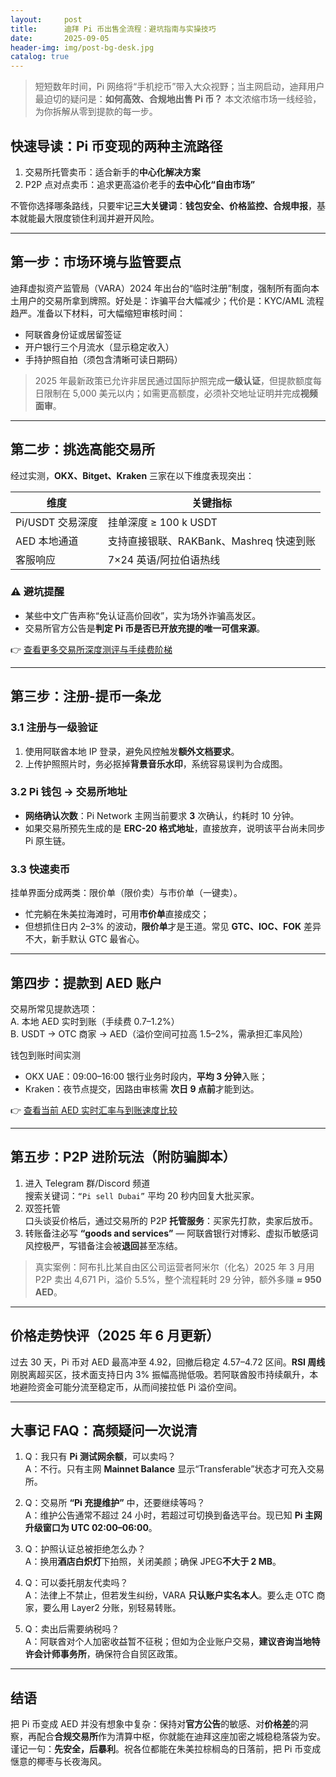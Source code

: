```yaml
---
layout:     post
title:      迪拜 Pi 币出售全流程：避坑指南与实操技巧
date:       2025-09-05
header-img: img/post-bg-desk.jpg
catalog: true
---
```


> 短短数年时间，Pi 网络将“手机挖币”带入大众视野；当主网启动，迪拜用户最迫切的疑问是：**如何高效、合规地出售 Pi 币？** 本文浓缩市场一线经验，为你拆解从零到提款的每一步。

## 快速导读：Pi 币变现的两种主流路径
1. 交易所托管卖币：适合新手的**中心化解决方案**  
2. P2P 点对点卖币：追求更高溢价老手的**去中心化“自由市场”**

不管你选择哪条路线，只要牢记**三大关键词**：**钱包安全、价格监控、合规申报**，基本就能最大限度锁住利润并避开风险。

---

## 第一步：市场环境与监管要点

迪拜虚拟资产监管局（VARA）2024 年出台的“临时注册”制度，强制所有面向本土用户的交易所拿到牌照。好处是：诈骗平台大幅减少；代价是：KYC/AML 流程趋严。准备以下材料，可大幅缩短审核时间：

- 阿联酋身份证或居留签证  
- 开户银行三个月流水（显示稳定收入）  
- 手持护照自拍（须包含清晰可读日期码）

> 2025 年最新政策已允许非居民通过国际护照完成**一级认证**，但提款额度每日限制在 5,000 美元以内；如需更高额度，必须补交地址证明并完成**视频面审**。

---

## 第二步：挑选高能交易所

经过实测，**OKX、Bitget、Kraken** 三家在以下维度表现突出：  

| 维度 | 关键指标 |
|---|---|
| Pi/USDT 交易深度 | 挂单深度 ≥ 100 k USDT |
| AED 本地通道 | 支持直接银联、RAKBank、Mashreq 快速到账 |
| 客服响应 | 7×24 英语/阿拉伯语热线 |

### ⚠️ 避坑提醒
- 某些中文广告声称“免认证高价回收”，实为场外诈骗高发区。  
- 交易所官方公告是**判定 Pi 币是否已开放充提的唯一可信来源**。  

👉 [查看更多交易所深度测评与手续费阶梯](https://okxdog.com/)

---

## 第三步：注册-提币一条龙

### 3.1 注册与一级验证
1. 使用阿联酋本地 IP 登录，避免风控触发**额外文档要求**。  
2. 上传护照照片时，务必抠掉**背景音乐水印**，系统容易误判为合成图。  

### 3.2 Pi 钱包 → 交易所地址
- **网络确认次数**：Pi Network 主网当前要求 **3** 次确认，约耗时 10 分钟。  
- 如果交易所预先生成的是 **ERC-20 格式地址**，直接放弃，说明该平台尚未同步 Pi 原生链。  

### 3.3 快速卖币
挂单界面分成两类：限价单（限价卖）与市价单（一键卖）。  
- 忙完躺在朱美拉海滩时，可用**市价单**直接成交；  
- 但想抓住日内 2–3% 的波动，**限价单**才是王道。常见 **GTC、IOC、FOK** 差异不大，新手默认 GTC 最省心。  

---

## 第四步：提款到 AED 账户

交易所常见提款选项：  
A. 本地 AED 实时到账（手续费 0.7–1.2%）  
B. USDT → OTC 商家 → AED（溢价空间可拉高 1.5–2%，需承担汇率风险）  

钱包到账时间实测  
- OKX UAE：09:00–16:00 银行业务时段内，**平均 3 分钟**入账；  
- Kraken：夜节点提交，因路由审核需 **次日 9 点前**才能到达。  

👉 [查看当前 AED 实时汇率与到账速度比较](https://okxdog.com/)

---

## 第五步：P2P 进阶玩法（附防骗脚本）

1. 进入 Telegram 群/Discord 频道  
   搜索关键词：`“Pi sell Dubai”` 平均 20 秒内回复大批买家。  
2. 双签托管  
   口头谈妥价格后，通过交易所的 P2P **托管服务**：买家先打款，卖家后放币。  
3. 转账备注必写 **“goods and services”** — 阿联酋银行对博彩、虚拟币敏感词风控极严，写错备注会被**退回**甚至冻结。  

> 真实案例：阿布扎比某自由区公司运营者阿米尔（化名）2025 年 3 月用 P2P 卖出 4,671 Pi，溢价 5.5%，整个流程耗时 29 分钟，额外多赚 **≈ 950 AED**。

---

## 价格走势快评（2025 年 6 月更新）

过去 30 天，Pi 币对 AED 最高冲至 4.92，回撤后稳定 4.57–4.72 区间。**RSI 周线** 刚脱离超买区，技术面支持日内 3% 振幅高抛低吸。若阿联酋股市持续飙升，本地避险资金可能分流至稳定币，从而间接拉低 Pi 溢价空间。  

---

## 大事记 FAQ：高频疑问一次说清

1. Q：我只有 **Pi 测试网余额**，可以卖吗？  
   A：不行。只有主网 **Mainnet Balance** 显示“Transferable”状态才可充入交易所。  

2. Q：交易所 **“Pi 充提维护”** 中，还要继续等吗？  
   A：维护公告通常不超过 24 小时，若超过可切换到备选平台。现已知 **Pi 主网升级窗口为 UTC 02:00–06:00**。  

3. Q：护照认证总被拒绝怎么办？  
   A：换用**酒店白炽灯**下拍照，关闭美颜；确保 JPEG**不大于 2 MB**。  

4. Q：可以委托朋友代卖吗？  
   A：法律上不禁止，但若发生纠纷，VARA **只认账户实名本人**。要么走 OTC 商家，要么用 Layer2 分账，别轻易转账。  

5. Q：卖出后需要纳税吗？  
   A：阿联酋对个人加密收益暂不征税；但如为企业账户交易，**建议咨询当地特许会计师事务所**，确保符合自贸区政策。  

---

## 结语

把 Pi 币变成 AED 并没有想象中复杂：保持对**官方公告**的敏感、对**价格差**的洞察，再配合**合规交易所**作为清算中枢，你就能在迪拜这座加密之城稳稳落袋为安。谨记一句：**先安全，后暴利**。祝各位都能在朱美拉棕榈岛的日落前，把 Pi 币变成惬意的椰枣与长夜海风。